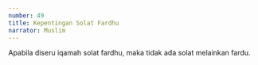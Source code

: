 ```yaml
---
number: 49
title: Kepentingan Solat Fardhu
narrator: Muslim
---
```


Apabila diseru iqamah solat fardhu, maka tidak ada solat melainkan fardu.
